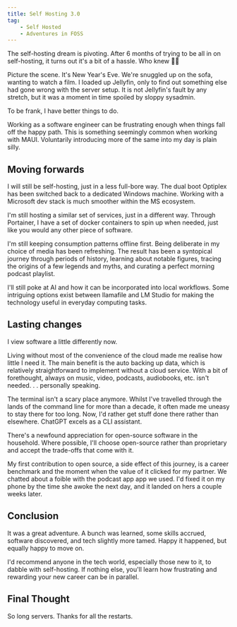 ```yaml
---
title: Self Hosting 3.0
tag:
    - Self Hosted
    - Adventures in FOSS
---
```


The self-hosting dream is pivoting. After 6 months of trying to be all in on self-hosting, it turns out it's a bit of a hassle. Who knew 🤷‍♀️

Picture the scene. It's New Year's Eve. We're snuggled up on the sofa, wanting to watch a film. I loaded up Jellyfin, only to find out something else had gone wrong with the server setup. It is not Jellyfin's fault by any stretch, but it was a moment in time spoiled by sloppy sysadmin.

To be frank, I have better things to do.

Working as a software engineer can be frustrating enough when things fall off the happy path. This is something seemingly common when working with MAUI. Voluntarily introducing more of the same into my day is plain silly.

## Moving forwards

I will still be self-hosting, just in a less full-bore way. The dual boot Optiplex has been switched back to a dedicated Windows machine. Working with a Microsoft dev stack is much smoother within the MS ecosystem.

I'm still hosting a similar set of services, just in a different way. Through Portainer, I have a set of docker containers to spin up when needed, just like you would any other piece of software.

I'm still keeping consumption patterns offline first. Being deliberate in my choice of media has been refreshing. The result has been a syntopical journey through periods of history, learning about notable figures, tracing the origins of a few legends and myths, and curating a perfect morning podcast playlist.

I'll still poke at AI and how it can be incorporated into local workflows. Some intriguing options exist between llamafile and LM Studio for making the technology useful in everyday computing tasks.

## Lasting changes

I view software a little differently now. 

Living without most of the convenience of the cloud made me realise how little I need it. The main benefit is the auto backing up data, which is relatively straightforward to implement without a cloud service. With a bit of forethought, always on music, video, podcasts, audiobooks, etc. isn't needed. . . personally speaking.

The terminal isn't a scary place anymore. Whilst I've travelled through the lands of the command line for more than a decade, it often made me uneasy to stay there for too long. Now, I'd rather get stuff done there rather than elsewhere. ChatGPT excels as a CLI assistant.

There's a newfound appreciation for open-source software in the household. Where possible, I'll choose open-source rather than proprietary and accept the trade-offs that come with it. 

My first contribution to open source, a side effect of this journey, is a career benchmark and the moment when the value of it clicked for my partner. We chatted about a foible with the podcast app app we used. I'd fixed it on my phone by the time she awoke the next day, and it landed on hers a couple weeks later.

## Conclusion

It was a great adventure. A bunch was learned, some skills accrued, software discovered, and tech slightly more tamed. Happy it happened, but equally happy to move on.

I'd recommend anyone in the tech world, especially those new to it, to dabble with self-hosting. If nothing else, you'll learn how frustrating and rewarding your new career can be in parallel.

## Final Thought

So long servers. Thanks for all the restarts.